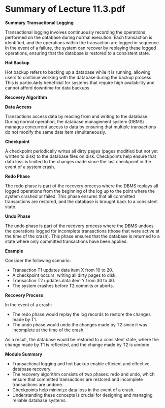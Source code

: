 #  Summary of Lecture 11.3.pdf 
**Summary**
**Transactional Logging**

Transactional logging involves continuously recording the operations performed on the database during normal execution. Each transaction is identified, and the operations within the transaction are logged in sequence. In the event of a failure, the system can recover by replaying these logged operations, ensuring that the database is restored to a consistent state.

**Hot Backup**

Hot backup refers to backing up a database while it is running, allowing users to continue working with the database during the backup process. This is particularly beneficial for systems that require high availability and cannot afford downtime for data backups.

**Recovery Algorithm**

**Data Access**

Transactions access data by reading from and writing to the database. During normal operation, the database management system (DBMS) manages concurrent access to data by ensuring that multiple transactions do not modify the same data item simultaneously.

**Checkpoint**

A checkpoint periodically writes all dirty pages (pages modified but not yet written to disk) to the database files on disk. Checkpoints help ensure that data loss is limited to the changes made since the last checkpoint in the event of a system crash.

**Redo Phase**

The redo phase is part of the recovery process where the DBMS replays all logged operations from the beginning of the log up to the point where the system crashed or failed. This phase ensures that all committed transactions are restored, and the database is brought back to a consistent state.

**Undo Phase**

The undo phase is part of the recovery process where the DBMS undoes the operations logged for incomplete transactions (those that were active at the time of the crash). This phase ensures that the database is returned to a state where only committed transactions have been applied.

**Example**

Consider the following scenario:

* Transaction T1 updates data item X from 10 to 20.
* A checkpoint occurs, writing all dirty pages to disk.
* Transaction T2 updates data item Y from 30 to 40.
* The system crashes before T2 commits or aborts.

**Recovery Process**

In the event of a crash:

* The redo phase would replay the log records to restore the changes made by T1.
* The undo phase would undo the changes made by T2 since it was incomplete at the time of the crash.

As a result, the database would be restored to a consistent state, where the change made by T1 is reflected, and the change made by T2 is undone.

**Module Summary**

* Transactional logging and hot backup enable efficient and effective database recovery.
* The recovery algorithm consists of two phases: redo and undo, which ensure that committed transactions are restored and incomplete transactions are undone.
* Checkpoints help minimize data loss in the event of a crash.
* Understanding these concepts is crucial for designing and managing reliable database systems.
